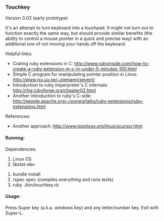 ### Touchkey

Version 0.03 (early prototype)

It's an attempt to turn keyboard into a touchpad. It might not turn out to function exactly the same way, but should provide similar benefits (the ability to control a mouse pointer in a quick and precise way) with an additional one of not moving your hands off the keyboard.

Helpful links:
* Crating ruby extensions in C: http://www.rubyinside.com/how-to-create-a-ruby-extension-in-c-in-under-5-minutes-100.html
* Simple C program for manipulating pointer position in Linux: http://www.isv.uu.se/~ziemann/xevent/
* Introduction to ruby intperpreter's C internals: http://rhg.rubyforge.org/chapter02.html
* Another introduction to ruby's C-side: http://people.apache.org/~rooneg/talks/ruby-extensions/ruby-extensions.html

References:
* Another approach: http://www.topology.org/linux/xcursor.html

#### Running:

Dependencies:
1. Linux OS
2. libxtst-dev

1) bundle install
2) rspec spec (compiles everything and runs tests)
3) ruby ./bin/touchkey.rb

#### Usage:

Press Super key (a.k.a. windows key) and any letter/number key. Exit with Super-L.

